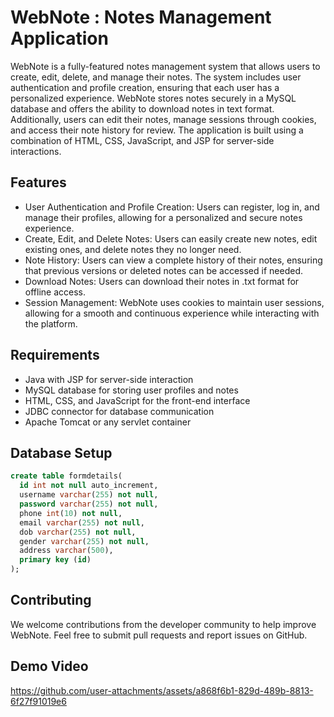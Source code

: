 # WebNote : Notes Management Application 
 
WebNote is a fully-featured notes management system that allows users to create, edit, delete, and manage their notes. The system includes user authentication and profile creation, ensuring that each user has a personalized experience. WebNote stores notes securely in a MySQL database and offers the ability to download notes in text format. Additionally, users can edit their notes, manage sessions through cookies, and access their note history for review. The application is built using a combination of HTML, CSS, JavaScript, and JSP for server-side interactions.

## Features
- User Authentication and Profile Creation: Users can register, log in, and manage their profiles, allowing for a personalized and secure notes experience.
- Create, Edit, and Delete Notes: Users can easily create new notes, edit existing ones, and delete notes they no longer need.
- Note History: Users can view a complete history of their notes, ensuring that previous versions or deleted notes can be accessed if needed.
- Download Notes: Users can download their notes in .txt format for offline access.
- Session Management: WebNote uses cookies to maintain user sessions, allowing for a smooth and continuous experience while interacting with the platform.

## Requirements
- Java with JSP for server-side interaction
- MySQL database for storing user profiles and notes
- HTML, CSS, and JavaScript for the front-end interface
- JDBC connector for database communication
- Apache Tomcat or any servlet container

## Database Setup
  ```sql
  create table formdetails(
    id int not null auto_increment,
    username varchar(255) not null,
    password varchar(255) not null,
    phone int(10) not null,
    email varchar(255) not null,
    dob varchar(255) not null,
    gender varchar(255) not null,
    address varchar(500),
    primary key (id)
  );
  ```

## Contributing
We welcome contributions from the developer community to help improve WebNote. Feel free to submit pull requests and report issues on GitHub.

## Demo Video
https://github.com/user-attachments/assets/a868f6b1-829d-489b-8813-6f27f91019e6

